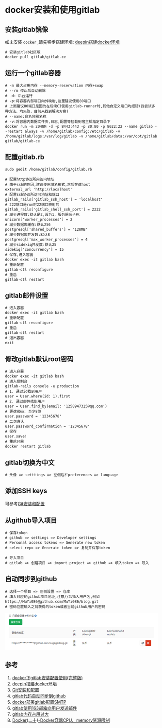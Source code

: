 # docker安装和使用gitlab

## 安装gitlab镜像
如未安装 `docker` ,请先移步搭建环境: [deepin搭建docker环境](/Docs/Linux/Docker/deepin搭建docker环境)

```shell
# 安装gitlab社区版
docker pull gitlab/gitlab-ce
```

## 运行一个gitlab容器
```shell
# -m 最大占用内存 --memory-reservation 内存+swap
# --rm 停止后自动删除
# -d: 后台运行
# -p:将容器内部端口向外映射,这里建议使用80端口
# 上面建议80端口是因为在后续CI使用gitlab-runner时,其他自定义端口均报错(我尝试多种方法，均失败，目前未找到解决方案)
# --name:命名容器名称
# -v:将容器内数据文件夹,日志,配置等挂载到宿主机指定目录下
docker run -m 2048M -d -p 8443:443 -p 80:80 -p 8022:22 --name gitlab --restart always -v /home/gitlab/config:/etc/gitlab -v /home/gitlab/logs:/var/log/gitlab -v /home/gitlab/data:/var/opt/gitlab gitlab/gitlab-ce
```

## 配置gitlab.rb
```shell
sudo gedit /home/gitlab/config/gitlab.rb

# 配置http协议所用访问地址
# 由于ssh的原因,建议使用域名形式,然后在改host
external_url 'http://localhost'
# 配置ssh协议所访问地址和端口
gitlab_rails['gitlab_ssh_host'] = 'localhost'
# 222端口是run时22端口映射的
gitlab_rails['gitlab_shell_ssh_port'] = 2222
# 减少进程数:默认是2,设为1，服务器会卡死
unicorn['worker_processes'] = 2
# 减少数据库缓存:默认256
postgresql['shared_buffers'] = "128MB"
# 减少数据库并发数:默认8
postgresql['max_worker_processes'] = 4
# 减少sidekiq并发数:默认25
sidekiq['concurrency'] = 15
# 保存,进入容器
docker exec -it gitlab bash
# 重新配置
gitlab-ctl reconfigure
# 重启
gitlab-ctl restart
```

## gitlab邮件设置
```shell
# 进入容器
docker exec -it gitlab bash
# 重新配置
gitlab-ctl reconfigure
# 重启
gitlab-ctl restart
# 退出容器
exit
```

## 修改gitlab默认root密码
```shell
# 进入容器
docker exec -it gitlab bash
# 进入控制台
gitlab-rails console -e production
# 1. 通过id找到用户
user = User.where(id: 1).first
# 2. 通过邮件找到用户
user = User.find_by(email: '1258947325@qq.com')
# 更改密码: 至少8位
user.password = '12345678'
# 二次确认
user.password_confirmation = '12345678'
# 保存
user.save!
# 重启容器
docker restart gitlab
```

## gitlab切换为中文
```shell
# 头像 => setttings => 左侧边栏preferences => language
```

## 添加SSH keys
可参考[Git安装和配置](/Docs/Git/Git安装和配置)

## 从github导入项目
```shell
# 保存token
# github => settings => Developer settings
# Personal access tokens => Generate new token
# select repo => Generate token => 复制并保存token

# 导入项目
# gitlab => 创建项目 => import project => github => 填入token => 导入
```

## 自动同步到github
```shell
# 选择一个项目 => 左侧设置 => 仓库
# 填入对应的github项目地址,注意//后插入用户名,例如
https://MuYi086@github.com/MuYi086/blog.git
# 密码位置输入之前获得的token或者当前github用户的密码
```
![强制更新](/Images/Linux/docker安装和使用gitlab/gitlab_01.png)

## 参考
1. [docker下gitlab安装配置使用(完整版)](https://www.jianshu.com/p/080a962c35b6')
1. [deepin搭建docker环境](/Docs/Linux/Docker/deepin搭建docker环境)
1. [Git安装和配置](/Docs/Git/Git安装和配置)
1. [gitlab代码自动同步到github](https://www.cnblogs.com/sxdcgaq8080/p/10530176.html)
1. [docker部署gitlab配置SMTP](https://blog.csdn.net/xiazichenxi/article/details/90233332)
1. [gitlab使用163邮箱向用户发送邮件](https://www.jianshu.com/p/3ff4c301a446)
1. [gitlab内存占用过大](https://blog.csdn.net/wanchaopeng/article/details/84771195)
1. [Docker(二十)-Docker容器CPU、memory资源限制](https://www.cnblogs.com/zhuochong/p/9728383.html)

